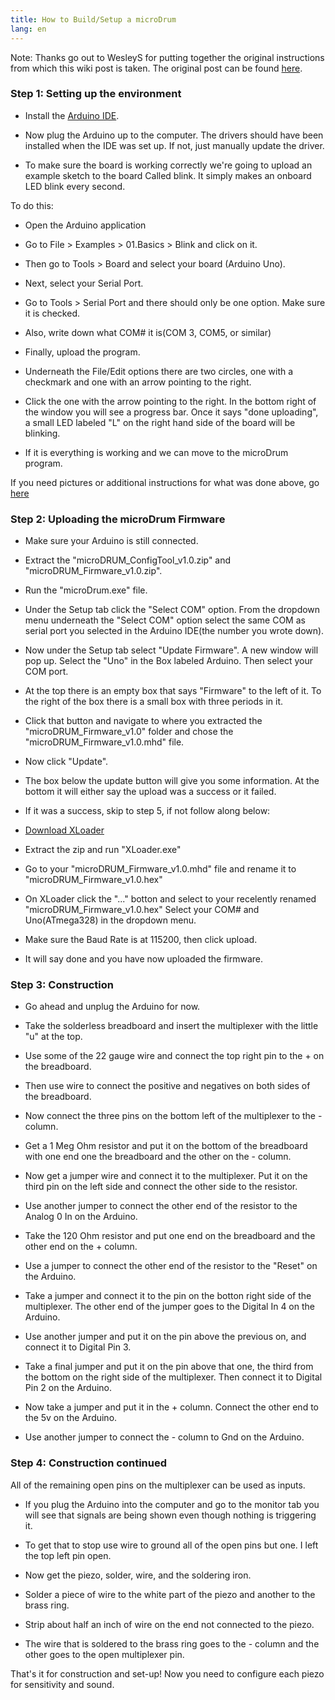 ```yaml
---
title: How to Build/Setup a microDrum
lang: en
---
```

Note: Thanks go out to WesleyS for putting together the original instructions
from which this wiki post is taken. The original post can be found
[here](http://microdrum.net/forum/viewtopic.php?f=18&t=215).

### Step 1: Setting up the environment

* Install the [Arduino IDE](http://arduino.cc/en/Main/Software).

* Now plug the Arduino up to the computer. The drivers should have been installed
  when the IDE was set up. If not, just manually update the driver.

* To make sure the board is working correctly we're going to upload an example
  sketch to the board Called blink. It simply makes an onboard LED blink every second.

To do this:

* Open the Arduino application

* Go to File > Examples > 01.Basics > Blink and click on it.

* Then go to Tools > Board and select your board (Arduino Uno). 

* Next, select your Serial Port.

* Go to Tools > Serial Port and there should only be one option. Make sure it is checked.

* Also, write down what COM# it is(COM 3, COM5, or similar) 

* Finally, upload the program.

* Underneath the File/Edit options there are two circles, one with a checkmark
  and one with an arrow pointing to the right.

* Click the one with the arrow pointing to the right. In the bottom right of the
  window you will see a progress bar. Once it says "done uploading", a small LED
  labeled "L" on the right hand side of the board will be blinking.

* If it is everything is working and we can move to the microDrum program. 

If you need pictures or additional instructions for what was done above, go [here](http://arduino.cc/en/guide/windows)

### Step 2: Uploading the microDrum Firmware

* Make sure your Arduino is still connected.
* Extract the "microDRUM_ConfigTool_v1.0.zip" and "microDRUM_Firmware_v1.0.zip".
* Run the "microDrum.exe" file.
* Under the Setup tab click the "Select COM" option. From the dropdown menu
  underneath the "Select COM" option select the same COM as serial port you
  selected in the Arduino IDE(the number you wrote down).

* Now under the Setup tab select "Update Firmware". A new window will pop up.
  Select the "Uno" in the Box labeled Arduino. Then select your COM port.
* At the top there is an empty box that says "Firmware" to the left of it.
  To the right of the box there is a small box with three periods in it.
* Click that button and navigate to where you extracted the "microDRUM_Firmware_v1.0"
  folder and chose the "microDRUM_Firmware_v1.0.mhd" file.

* Now click "Update".
* The box below the update button will give you some information.
  At the bottom it will either say the upload was a success or it failed.
* If it was a success, skip to step 5, if not follow along below:
* [Download XLoader](http://russemotto.com/xloader/XLoader.zip)
* Extract the zip and run "XLoader.exe"
* Go to your "microDRUM_Firmware_v1.0.mhd" file and rename it to
  "microDRUM_Firmware_v1.0.hex"
* On XLoader click the "..." botton and select to your recelently renamed
  "microDRUM_Firmware_v1.0.hex" Select your COM# and Uno(ATmega328) in the dropdown menu.
* Make sure the Baud Rate is at 115200, then click upload.
* It will say done and you have now uploaded the firmware.

### Step 3: Construction

* Go ahead and unplug the Arduino for now.
* Take the solderless breadboard and insert the multiplexer with the little "u" at the top.
* Use some of the 22 gauge wire and connect the top right pin to the + on the breadboard.
* Then use wire to connect the positive and negatives on both sides of the breadboard. 

* Now connect the three pins on the bottom left of the multiplexer to the - column. 

* Get a 1 Meg Ohm resistor and put it on the bottom of the breadboard with one
  end one the breadboard and the other on the - column.
* Now get a jumper wire and connect it to the multiplexer. Put it on the third
  pin on the left side and connect the other side to the resistor.
* Use another jumper to connect the other end of the resistor to the Analog 0 In on the Arduino. 

* Take the 120 Ohm resistor and put one end on the breadboard and the other end on the + column.
* Use a jumper to connect the other end of the resistor to the "Reset" on the Arduino. 

* Take a jumper and connect it to the pin on the botton right side of the multiplexer.
  The other end of the jumper goes to the Digital In 4 on the Arduino.
* Use another jumper and put it on the pin above the previous on, and connect it to Digital Pin 3.
* Take a final jumper and put it on the pin above that one, the third from the
  bottom on the right side of the multiplexer. Then connect it to Digital Pin 2 on the Arduino.

* Now take a jumper and put it in the + column. Connect the other end to the 5v on the Arduino.
* Use another jumper to connect the - column to Gnd on the Arduino. 

### Step 4: Construction continued

All of the remaining open pins on the multiplexer can be used as inputs.

* If you plug the Arduino into the computer and go to the monitor tab you will
  see that signals are being shown even though nothing is triggering it. 

* To get that to stop use wire to ground all of the open pins but one. I left
  the top left pin open. 

* Now get the piezo, solder, wire, and the soldering iron.

* Solder a piece of wire to the white part of the piezo and another to the brass ring. 

* Strip about half an inch of wire on the end not connected to the piezo.

* The wire that is soldered to the brass ring goes to the - column and the other
  goes to the open multiplexer pin. 

That's it for construction and set-up! Now you need to configure each piezo for
sensitivity and sound.
